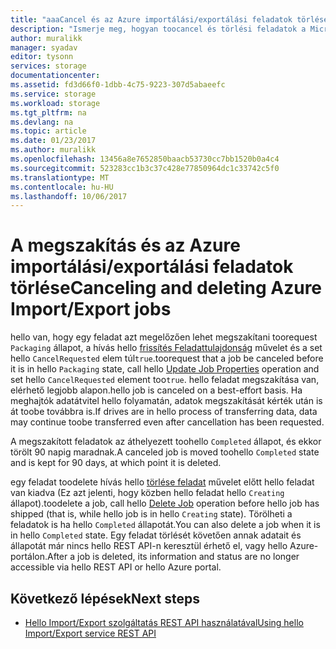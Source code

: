 ```yaml
---
title: "aaaCancel és az Azure importálási/exportálási feladatok törlése |} Microsoft Docs"
description: "Ismerje meg, hogyan toocancel és törlési feladatok a Microsoft Azure Import/Export szolgáltatás hello."
author: muralikk
manager: syadav
editor: tysonn
services: storage
documentationcenter: 
ms.assetid: fd3d66f0-1dbb-4c75-9223-307d5abaeefc
ms.service: storage
ms.workload: storage
ms.tgt_pltfrm: na
ms.devlang: na
ms.topic: article
ms.date: 01/23/2017
ms.author: muralikk
ms.openlocfilehash: 13456a8e7652850baacb53730cc7bb1520b0a4c4
ms.sourcegitcommit: 523283cc1b3c37c428e77850964dc1c33742c5f0
ms.translationtype: MT
ms.contentlocale: hu-HU
ms.lasthandoff: 10/06/2017
---
```

# <a name="canceling-and-deleting-azure-importexport-jobs"></a><span data-ttu-id="87e2b-103">A megszakítás és az Azure importálási/exportálási feladatok törlése</span><span class="sxs-lookup"><span data-stu-id="87e2b-103">Canceling and deleting Azure Import/Export jobs</span></span>

 <span data-ttu-id="87e2b-104">hello van, hogy egy feladat azt megelőzően lehet megszakítani toorequest `Packaging` állapot, a hívás hello [frissítés Feladattulajdonság](/rest/api/storageimportexport/jobs#Jobs_Update) művelet és a set hello `CancelRequested` elem túl`true`.</span><span class="sxs-lookup"><span data-stu-id="87e2b-104">toorequest that a job be canceled before it is in hello `Packaging` state, call hello [Update Job Properties](/rest/api/storageimportexport/jobs#Jobs_Update) operation and set hello `CancelRequested` element too`true`.</span></span> <span data-ttu-id="87e2b-105">hello feladat megszakítása van, elérhető legjobb alapon.</span><span class="sxs-lookup"><span data-stu-id="87e2b-105">hello job is canceled on a best-effort basis.</span></span> <span data-ttu-id="87e2b-106">Ha meghajtók adatátvitel hello folyamatán, adatok megszakítását kérték után is át toobe továbbra is.</span><span class="sxs-lookup"><span data-stu-id="87e2b-106">If drives are in hello process of transferring data, data may continue toobe transferred even after cancellation has been requested.</span></span>

 <span data-ttu-id="87e2b-107">A megszakított feladatok az áthelyezett toohello `Completed` állapot, és ekkor törölt 90 napig maradnak.</span><span class="sxs-lookup"><span data-stu-id="87e2b-107">A canceled job is moved toohello `Completed` state and is kept for 90 days, at which point it is deleted.</span></span>

 <span data-ttu-id="87e2b-108">egy feladat toodelete hívás hello [törlése feladat](/rest/api/storageimportexport/jobs#Jobs_Delete) művelet előtt hello feladat van kiadva (Ez azt jelenti, hogy közben hello feladat hello `Creating` állapot).</span><span class="sxs-lookup"><span data-stu-id="87e2b-108">toodelete a job, call hello [Delete Job](/rest/api/storageimportexport/jobs#Jobs_Delete) operation before hello job has shipped (that is, while hello job is in hello `Creating` state).</span></span> <span data-ttu-id="87e2b-109">Törölheti a feladatok is ha hello `Completed` állapotát.</span><span class="sxs-lookup"><span data-stu-id="87e2b-109">You can also delete a job when it is in hello `Completed` state.</span></span> <span data-ttu-id="87e2b-110">Egy feladat törlését követően annak adatait és állapotát már nincs hello REST API-n keresztül érhető el, vagy hello Azure-portálon.</span><span class="sxs-lookup"><span data-stu-id="87e2b-110">After a job is deleted, its information and status are no longer accessible via hello REST API or hello Azure portal.</span></span>

## <a name="next-steps"></a><span data-ttu-id="87e2b-111">Következő lépések</span><span class="sxs-lookup"><span data-stu-id="87e2b-111">Next steps</span></span>

* [<span data-ttu-id="87e2b-112">Hello Import/Export szolgáltatás REST API használatával</span><span class="sxs-lookup"><span data-stu-id="87e2b-112">Using hello Import/Export service REST API</span></span>](storage-import-export-using-the-rest-api.md)
